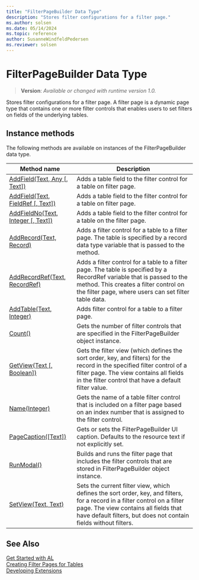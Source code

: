 ```yaml
---
title: "FilterPageBuilder Data Type"
description: "Stores filter configurations for a filter page."
ms.author: solsen
ms.date: 05/14/2024
ms.topic: reference
author: SusanneWindfeldPedersen
ms.reviewer: solsen
---
```

[//]: # (START>DO_NOT_EDIT)
[//]: # (IMPORTANT:Do not edit any of the content between here and the END>DO_NOT_EDIT.)
[//]: # (Any modifications should be made in the .xml files in the ModernDev repo.)
# FilterPageBuilder Data Type
> **Version**: _Available or changed with runtime version 1.0._

Stores filter configurations for a filter page. A filter page is a dynamic page type that contains one or more filter controls that enables users to set filters on fields of the underlying tables.



## Instance methods
The following methods are available on instances of the FilterPageBuilder data type.

|Method name|Description|
|-----------|-----------|
|[AddField(Text, Any [, Text])](filterpagebuilder-addfield-string-joker-string-method.md)|Adds a table field to the filter control for a table on filter page.|
|[AddField(Text, FieldRef [, Text])](filterpagebuilder-addfield-string-fieldref-string-method.md)|Adds a table field to the filter control for a table on filter page.|
|[AddFieldNo(Text, Integer [, Text])](filterpagebuilder-addfieldno-method.md)|Adds a table field to the filter control for a table on the filter page.|
|[AddRecord(Text, Record)](filterpagebuilder-addrecord-method.md)|Adds a filter control for a table to a filter page. The table is specified by a record data type variable that is passed to the method.|
|[AddRecordRef(Text, RecordRef)](filterpagebuilder-addrecordref-method.md)|Adds a filter control for a table to a filter page. The table is specified by a RecordRef variable that is passed to the method. This creates a filter control on the filter page, where users can set filter table data.|
|[AddTable(Text, Integer)](filterpagebuilder-addtable-method.md)|Adds filter control for a table to a filter page.|
|[Count()](filterpagebuilder-count-method.md)|Gets the number of filter controls that are specified in the FilterPageBuilder object instance.|
|[GetView(Text [, Boolean])](filterpagebuilder-getview-method.md)|Gets the filter view (which defines the sort order, key, and filters) for the record in the specified filter control of a filter page. The view contains all fields in the filter control that have a default filter value.|
|[Name(Integer)](filterpagebuilder-name-method.md)|Gets the name of a table filter control that is included on a filter page based on an index number that is assigned to the filter control.|
|[PageCaption([Text])](filterpagebuilder-pagecaption-method.md)|Gets or sets the FilterPageBuilder UI caption. Defaults to the resource text if not explicitly set.|
|[RunModal()](filterpagebuilder-runmodal-method.md)|Builds and runs the filter page that includes the filter controls that are stored in FilterPageBuilder object instance.|
|[SetView(Text, Text)](filterpagebuilder-setview-method.md)|Sets the current filter view, which defines the sort order, key, and filters, for a record in a filter control on a filter page. The view contains all fields that have default filters, but does not contain fields without filters.|

[//]: # (IMPORTANT: END>DO_NOT_EDIT)
## See Also
[Get Started with AL](../../devenv-get-started.md)  
[Creating Filter Pages for Tables](../../devenv-filter-pages-for-filtering-tables.md)  
[Developing Extensions](../../devenv-dev-overview.md)  